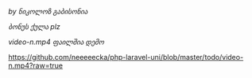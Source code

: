 _by ნიკოლოზ გაბისონია_

_ბონუს ქულა plz_

_video-n.mp4 ფაილშია დემო_

https://github.com/neeeeecka/php-laravel-uni/blob/master/todo/video-n.mp4?raw=true
